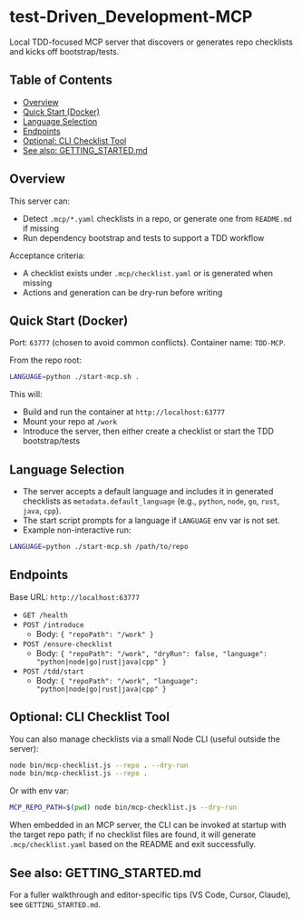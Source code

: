 # test-Driven_Development-MCP

Local TDD-focused MCP server that discovers or generates repo checklists and kicks off bootstrap/tests.

## Table of Contents
- [Overview](#overview)
- [Quick Start (Docker)](#quick-start-docker)
- [Language Selection](#language-selection)
- [Endpoints](#endpoints)
- [Optional: CLI Checklist Tool](#optional-cli-checklist-tool)
- [See also: GETTING_STARTED.md](#see-also-getting_startedmd)

## Overview
This server can:
- Detect `.mcp/*.yaml` checklists in a repo, or generate one from `README.md` if missing
- Run dependency bootstrap and tests to support a TDD workflow

Acceptance criteria:
- A checklist exists under `.mcp/checklist.yaml` or is generated when missing
- Actions and generation can be dry-run before writing

## Quick Start (Docker)

Port: `63777` (chosen to avoid common conflicts). Container name: `TDD-MCP`.

From the repo root:

```bash
LANGUAGE=python ./start-mcp.sh .
```

This will:
- Build and run the container at `http://localhost:63777`
- Mount your repo at `/work`
- Introduce the server, then either create a checklist or start the TDD bootstrap/tests

## Language Selection
- The server accepts a default language and includes it in generated checklists as `metadata.default_language` (e.g., `python`, `node`, `go`, `rust`, `java`, `cpp`).
- The start script prompts for a language if `LANGUAGE` env var is not set.
- Example non-interactive run:

```bash
LANGUAGE=python ./start-mcp.sh /path/to/repo
```

## Endpoints
Base URL: `http://localhost:63777`

- `GET /health`
- `POST /introduce`
  - Body: `{ "repoPath": "/work" }`
- `POST /ensure-checklist`
  - Body: `{ "repoPath": "/work", "dryRun": false, "language": "python|node|go|rust|java|cpp" }`
- `POST /tdd/start`
  - Body: `{ "repoPath": "/work", "language": "python|node|go|rust|java|cpp" }`

## Optional: CLI Checklist Tool
You can also manage checklists via a small Node CLI (useful outside the server):

```bash
node bin/mcp-checklist.js --repo . --dry-run
node bin/mcp-checklist.js --repo .
```

Or with env var:

```bash
MCP_REPO_PATH=$(pwd) node bin/mcp-checklist.js --dry-run
```

When embedded in an MCP server, the CLI can be invoked at startup with the target repo path; if no checklist files are found, it will generate `.mcp/checklist.yaml` based on the README and exit successfully.

## See also: GETTING_STARTED.md
For a fuller walkthrough and editor-specific tips (VS Code, Cursor, Claude), see `GETTING_STARTED.md`.
